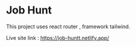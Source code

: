# Job Hunt

This project uses react router , framework tailwind.

Live site link : https://job-huntt.netlify.app/
